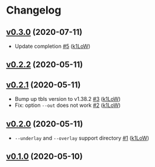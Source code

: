 # Changelog

## [v0.3.0](https://github.com/k1LoW/tbls-build/compare/v0.2.2...v0.3.0) (2020-07-11)

* Update completion [#5](https://github.com/k1LoW/tbls-build/pull/5) ([k1LoW](https://github.com/k1LoW))

## [v0.2.2](https://github.com/k1LoW/tbls-build/compare/v0.2.1...v0.2.2) (2020-05-11)


## [v0.2.1](https://github.com/k1LoW/tbls-build/compare/v0.2.0...v0.2.1) (2020-05-11)

* Bump up tbls version to v1.38.2 [#3](https://github.com/k1LoW/tbls-build/pull/3) ([k1LoW](https://github.com/k1LoW))
* Fix: option `--out` does not work [#2](https://github.com/k1LoW/tbls-build/pull/2) ([k1LoW](https://github.com/k1LoW))

## [v0.2.0](https://github.com/k1LoW/tbls-build/compare/v0.1.0...v0.2.0) (2020-05-11)

* `--underlay` and `--overlay` support directory [#1](https://github.com/k1LoW/tbls-build/pull/1) ([k1LoW](https://github.com/k1LoW))

## [v0.1.0](https://github.com/k1LoW/tbls-build/compare/e88506862867...v0.1.0) (2020-05-10)

